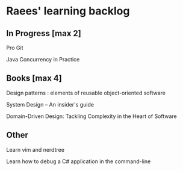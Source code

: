 # Raees' learning backlog

## In Progress [max 2]
Pro Git

Java Concurrency in Practice 

## Books [max 4]
Design patterns : elements of reusable object-oriented software

System Design – An insider's guide

Domain-Driven Design: Tackling Complexity in the Heart of Software

## Other
Learn vim and nerdtree

Learn how to debug a C# application in the command-line
